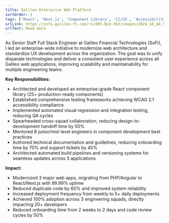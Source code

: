 ```yaml
---
title: Galileo Enterprise Web Platform
sortOrder: 1
tags: ['React', 'Next.js', 'Component Library', 'CI/CD', 'Accessibility', 'Design Systems', 'Leadership']
urlLink: https://info.galileo-ft.com/rs/805-NLO-363/images/2024_10_Q4_OPTL_GLOBAL_Changes_to_GFT_Tools_Msg_2_GFT_Tool_Changes_Clients_.html?version=0
urlText: Read more
---
```


As Senior Staff Full Stack Engineer at Galileo Financial Technologies (SoFi), I led an enterprise-wide initiative to modernize web architecture and standardize UX development across the organization. The goal was to unify disparate technologies and deliver a consistent user experience across all Galileo web applications, improving scalability and maintainability for multiple engineering teams.

**Key Responsibilities:**
- Architected and developed an enterprise-grade React component library (25+ production-ready components)
- Established comprehensive testing frameworks achieving WCAG 2.1 accessibility compliance
- Implemented automated visual regression and integration testing, reducing QA cycles
- Spearheaded cross-squad collaboration, reducing design-to-development handoff time by 50%
- Mentored 8 junior/mid-level engineers in component development best practices
- Authored technical documentation and guidelines, reducing onboarding time by 70% and support tickets by 45%
- Architected automated build pipelines and versioning systems for seamless updates across 3 applications

**Impact:**
- Modernized 3 major web apps, migrating from PHP/Angular to React/Next.js with 99.99% uptime
- Reduced duplicate code by 60% and improved system reliability
- Increased deployment frequency from weekly to 5+ daily deployments
- Achieved 100% adoption across 3 engineering squads, directly impacting 20+ developers
- Reduced onboarding time from 2 weeks to 2 days and code review cycles by 50% 